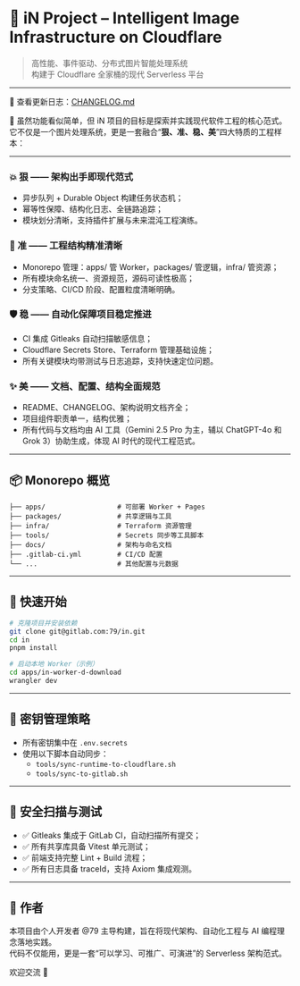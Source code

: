 # 🚀 iN Project – Intelligent Image Infrastructure on Cloudflare

> 高性能、事件驱动、分布式图片智能处理系统  
> 构建于 Cloudflare 全家桶的现代 Serverless 平台  

---

📖 查看更新日志：[CHANGELOG.md](./CHANGELOG.md)

🧠 虽然功能看似简单，但 iN 项目的目标是探索并实践现代软件工程的核心范式。它不仅是一个图片处理系统，更是一套融合“**狠、准、稳、美**”四大特质的工程样本：

---

### 💥 狠 —— 架构出手即现代范式
- 异步队列 + Durable Object 构建任务状态机；
- 幂等性保障、结构化日志、全链路追踪；
- 模块划分清晰，支持插件扩展与未来混沌工程演练。

### 🎯 准 —— 工程结构精准清晰
- Monorepo 管理：apps/ 管 Worker，packages/ 管逻辑，infra/ 管资源；
- 所有模块命名统一、资源规范，源码可读性极高；
- 分支策略、CI/CD 阶段、配置粒度清晰明确。

### 🛡️ 稳 —— 自动化保障项目稳定推进
- CI 集成 Gitleaks 自动扫描敏感信息；
- Cloudflare Secrets Store、Terraform 管理基础设施；
- 所有关键模块均带测试与日志追踪，支持快速定位问题。

### ✨ 美 —— 文档、配置、结构全面规范
- README、CHANGELOG、架构说明文档齐全；
- 项目组件职责单一，结构优雅；
- 所有代码与文档均由 AI 工具（Gemini 2.5 Pro 为主，辅以 ChatGPT-4o 和 Grok 3）协助生成，体现 AI 时代的现代工程范式。

---

## 📦 Monorepo 概览

```
├── apps/                  # 可部署 Worker + Pages
├── packages/              # 共享逻辑与工具
├── infra/                 # Terraform 资源管理
├── tools/                 # Secrets 同步等工具脚本
├── docs/                  # 架构与命名文档
├── .gitlab-ci.yml         # CI/CD 配置
└── ...                    # 其他配置与元数据
```

---

## 📁 快速开始

```bash
# 克隆项目并安装依赖
git clone git@gitlab.com:79/in.git
cd in
pnpm install

# 启动本地 Worker（示例）
cd apps/in-worker-d-download
wrangler dev
```

---

## 🔐 密钥管理策略

- 所有密钥集中在 `.env.secrets`
- 使用以下脚本自动同步：
  - `tools/sync-runtime-to-cloudflare.sh`
  - `tools/sync-to-gitlab.sh`

---

## 🧪 安全扫描与测试

- ✅ Gitleaks 集成于 GitLab CI，自动扫描所有提交；
- ✅ 所有共享库具备 Vitest 单元测试；
- ✅ 前端支持完整 Lint + Build 流程；
- ✅ 所有日志具备 traceId，支持 Axiom 集成观测。

---

## 👤 作者

本项目由个人开发者 @79 主导构建，旨在将现代架构、自动化工程与 AI 编程理念落地实践。  
代码不仅能用，更是一套“可以学习、可推广、可演进”的 Serverless 架构范式。

欢迎交流 🚀
